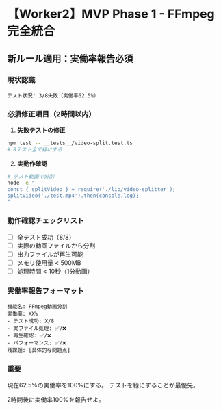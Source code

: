 # 【Worker2】MVP Phase 1 - FFmpeg完全統合

## 新ルール適用：実働率報告必須

### 現状認識
```
テスト状況: 3/8失敗（実働率62.5%）
```

### 必須修正項目（2時間以内）

1. **失敗テストの修正**
```bash
npm test -- __tests__/video-split.test.ts
# 8テスト全て緑にする
```

2. **実動作確認**
```bash
# テスト動画で分割
node -e "
const { splitVideo } = require('./lib/video-splitter');
splitVideo('./test.mp4').then(console.log);
"
```

### 動作確認チェックリスト
- [ ] 全テスト成功（8/8）
- [ ] 実際の動画ファイルから分割
- [ ] 出力ファイルが再生可能
- [ ] メモリ使用量 < 500MB
- [ ] 処理時間 < 10秒（1分動画）

### 実働率報告フォーマット
```
機能名: FFmpeg動画分割
実働率: XX%
- テスト成功: X/8
- 実ファイル処理: ✅/❌
- 再生確認: ✅/❌
- パフォーマンス: ✅/❌
残課題: [具体的な問題点]
```

### 重要
現在62.5%の実働率を100%にする。
テストを緑にすることが最優先。

2時間後に実働率100%を報告せよ。